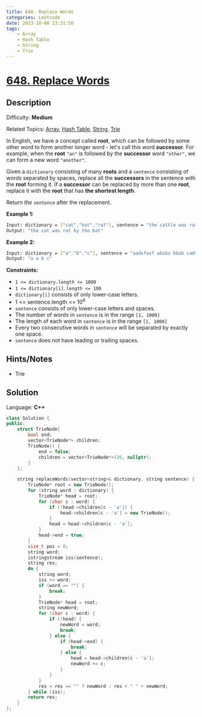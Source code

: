 ```yaml
---
title: 648. Replace Words
categories: Leetcode
date: 2023-10-08 23:31:50
tags:
    - Array
    - Hash Table
    - String
    - Trie
---
```


# [648\. Replace Words](https://leetcode.com/problems/replace-words/)

## Description

Difficulty: **Medium**

Related Topics: [Array](https://leetcode.com/tag/https://leetcode.com/tag/array//), [Hash Table](https://leetcode.com/tag/https://leetcode.com/tag/hash-table//), [String](https://leetcode.com/tag/https://leetcode.com/tag/string//), [Trie](https://leetcode.com/tag/https://leetcode.com/tag/trie//)

In English, we have a concept called **root**, which can be followed by some other word to form another longer word - let's call this word **successor**. For example, when the **root** `"an"` is followed by the **successor** word `"other"`, we can form a new word `"another"`.

Given a `dictionary` consisting of many **roots** and a `sentence` consisting of words separated by spaces, replace all the **successors** in the sentence with the **root** forming it. If a **successor** can be replaced by more than one **root**, replace it with the **root** that has **the shortest length**.

Return _the `sentence`_ after the replacement.

**Example 1:**

```bash
Input: dictionary = ["cat","bat","rat"], sentence = "the cattle was rattled by the battery"
Output: "the cat was rat by the bat"
```

**Example 2:**

```bash
Input: dictionary = ["a","b","c"], sentence = "aadsfasf absbs bbab cadsfafs"
Output: "a a b c"
```

**Constraints:**

* `1 <= dictionary.length <= 1000`
* `1 <= dictionary[i].length <= 100`
* `dictionary[i]` consists of only lower-case letters.
* 1 <= sentence.length <= 10<sup>6</sup>
* `sentence` consists of only lower-case letters and spaces.
* The number of words in `sentence` is in the range `[1, 1000]`
* The length of each word in `sentence` is in the range `[1, 1000]`
* Every two consecutive words in `sentence` will be separated by exactly one space.
* `sentence` does not have leading or trailing spaces.

## Hints/Notes

* Trie

## Solution

Language: **C++**

```C++
class Solution {
public:
    struct TrieNode{
        bool end;
        vector<TrieNode*> children;
        TrieNode() {
            end = false;
            children = vector<TrieNode*>(26, nullptr);
        }
    };

    string replaceWords(vector<string>& dictionary, string sentence) {
        TrieNode* root = new TrieNode();
        for (string word : dictionary) {
            TrieNode* head = root;
            for (char c : word) {
                if (!head->children[c - 'a']) {
                    head->children[c - 'a'] = new TrieNode();
                }
                head = head->children[c - 'a'];
            }
            head->end = true;
        }
        size_t pos = 0;
        string word;
        istringstream iss(sentence);
        string res;
        do {
            string word;
            iss >> word;
            if (word == "") {
                break;
            }
            TrieNode* head = root;
            string newWord;
            for (char c : word) {
                if (!head) {
                    newWord = word;
                    break;
                } else {
                    if (head->end) {
                        break;
                    } else {
                        head = head->children[c - 'a'];
                        newWord += c;
                    }
                }
            }
            res = res == "" ? newWord : res + " " + newWord;
        } while (iss);
        return res;
    }
};
```
